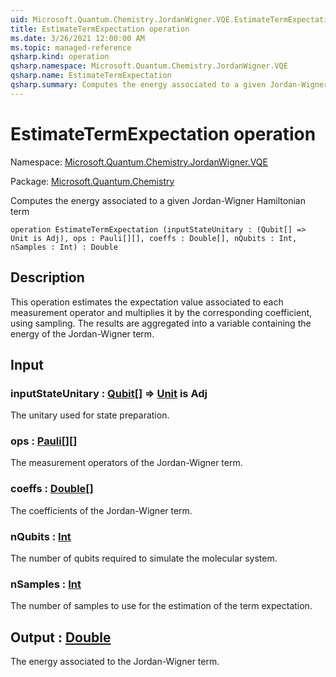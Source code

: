 ```yaml
---
uid: Microsoft.Quantum.Chemistry.JordanWigner.VQE.EstimateTermExpectation
title: EstimateTermExpectation operation
ms.date: 3/26/2021 12:00:00 AM
ms.topic: managed-reference
qsharp.kind: operation
qsharp.namespace: Microsoft.Quantum.Chemistry.JordanWigner.VQE
qsharp.name: EstimateTermExpectation
qsharp.summary: Computes the energy associated to a given Jordan-Wigner Hamiltonian term
---
```


# EstimateTermExpectation operation

Namespace: [Microsoft.Quantum.Chemistry.JordanWigner.VQE](xref:Microsoft.Quantum.Chemistry.JordanWigner.VQE)

Package: [Microsoft.Quantum.Chemistry](https://nuget.org/packages/Microsoft.Quantum.Chemistry)


Computes the energy associated to a given Jordan-Wigner Hamiltonian term

```qsharp
operation EstimateTermExpectation (inputStateUnitary : (Qubit[] => Unit is Adj), ops : Pauli[][], coeffs : Double[], nQubits : Int, nSamples : Int) : Double
```


## Description

This operation estimates the expectation value associated to each measurement operator andmultiplies it by the corresponding coefficient, using sampling.The results are aggregated into a variable containing the energy of the Jordan-Wigner term.

## Input

### inputStateUnitary : [Qubit](xref:microsoft.quantum.lang-ref.qubit)[] => [Unit](xref:microsoft.quantum.lang-ref.unit)  is Adj

The unitary used for state preparation.


### ops : [Pauli](xref:microsoft.quantum.lang-ref.pauli)[][]

The measurement operators of the Jordan-Wigner term.


### coeffs : [Double](xref:microsoft.quantum.lang-ref.double)[]

The coefficients of the Jordan-Wigner term.


### nQubits : [Int](xref:microsoft.quantum.lang-ref.int)

The number of qubits required to simulate the molecular system.


### nSamples : [Int](xref:microsoft.quantum.lang-ref.int)

The number of samples to use for the estimation of the term expectation.



## Output : [Double](xref:microsoft.quantum.lang-ref.double)

The energy associated to the Jordan-Wigner term.